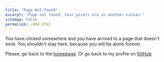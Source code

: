 ```yaml
---
title: "Page Not Found"
excerpt: "Page not found. Your pixels are in another canvas."
sitemap: false
permalink: /404.html
---
```


You have clicked somewhere and you have arrived to a page that doesn't exist.
You shouldn't stay here, because you will be alone forever.

Please, go back to the [homepage](https://ull-esit-dmsi-2324.github.io/intro2sd-konrad-jan-pierzchlewicz-alu0101686226/).
Or go back to my profile on [GitHub](https://github.com/Konobono)

